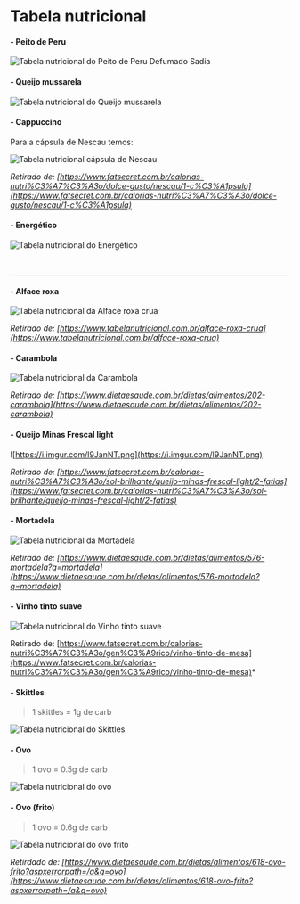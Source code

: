 # Tabela nutricional

#### - Peito de Peru

![Tabela nutricional do Peito de Peru Defumado Sadia](https://i.imgur.com/7GraRAB.png)


#### - Queijo mussarela

![Tabela nutricional do Queijo mussarela](https://i.imgur.com/11Hi5IL.png)

#### - Cappuccino

Para a cápsula de Nescau temos:

![Tabela nutricional cápsula de Nescau](https://i.imgur.com/IceVRw6.png)

*Retirado de: [https://www.fatsecret.com.br/calorias-nutri%C3%A7%C3%A3o/dolce-gusto/nescau/1-c%C3%A1psula](https://www.fatsecret.com.br/calorias-nutri%C3%A7%C3%A3o/dolce-gusto/nescau/1-c%C3%A1psula)*


#### - Energético

![Tabela nutricional do Energético](https://i.imgur.com/fbCIK3Y.jpg)

<br>
<hr>

#### - Alface roxa

![Tabela nutricional da Alface roxa crua](https://i.imgur.com/FzMXi63.png)

*Retirado de: [https://www.tabelanutricional.com.br/alface-roxa-crua](https://www.tabelanutricional.com.br/alface-roxa-crua)*

#### - Carambola

![Tabela nutricional da Carambola](https://i.imgur.com/FMKddjU.png)

*Retirado de: [https://www.dietaesaude.com.br/dietas/alimentos/202-carambola](https://www.dietaesaude.com.br/dietas/alimentos/202-carambola)*

#### - Queijo Minas Frescal light

![https://i.imgur.com/l9JanNT.png](https://i.imgur.com/l9JanNT.png)

*Retirado de: [https://www.fatsecret.com.br/calorias-nutri%C3%A7%C3%A3o/sol-brilhante/queijo-minas-frescal-light/2-fatias](https://www.fatsecret.com.br/calorias-nutri%C3%A7%C3%A3o/sol-brilhante/queijo-minas-frescal-light/2-fatias)*

#### - Mortadela

![Tabela nutricional da Mortadela](https://i.imgur.com/44dRERS.png)

*Retirado de: [https://www.dietaesaude.com.br/dietas/alimentos/576-mortadela?q=mortadela](https://www.dietaesaude.com.br/dietas/alimentos/576-mortadela?q=mortadela)*

#### - Vinho tinto suave

![Tabela nutricional do Vinho tinto suave](https://i.imgur.com/adSTw4C.png)

Retirado de: [https://www.fatsecret.com.br/calorias-nutri%C3%A7%C3%A3o/gen%C3%A9rico/vinho-tinto-de-mesa](https://www.fatsecret.com.br/calorias-nutri%C3%A7%C3%A3o/gen%C3%A9rico/vinho-tinto-de-mesa)*


#### - Skittles

> 1 skittles = 1g de carb

![Tabela nutricional do Skittles](https://i.imgur.com/bttyD0M.png)


#### - Ovo

> 1 ovo = 0.5g de carb

![Tabela nutricional do ovo](https://i.imgur.com/ilph9NQ.jpg)

#### - Ovo (frito)

> 1 ovo = 0.6g de carb

![Tabela nutricional do ovo frito](https://i.imgur.com/FS6n5qt.png)

*Retirdado de: [https://www.dietaesaude.com.br/dietas/alimentos/618-ovo-frito?aspxerrorpath=/a&q=ovo](https://www.dietaesaude.com.br/dietas/alimentos/618-ovo-frito?aspxerrorpath=/a&q=ovo)*
